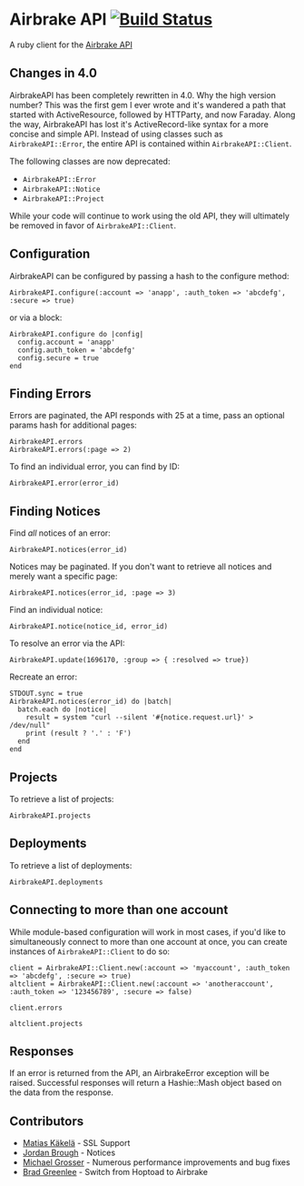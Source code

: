 # Airbrake API [![Build Status](https://secure.travis-ci.org/spagalloco/airbrake-api.png)](http://travis-ci.org/spagalloco/airbrake-api)

A ruby client for the [Airbrake API](http://help.airbrake.io/kb/api-2/api-overview)

## Changes in 4.0

AirbrakeAPI has been completely rewritten in 4.0.  Why the high version number?
This was the first gem I ever wrote and it's wandered a path that started with
ActiveResource, followed by HTTParty, and now Faraday.  Along the way, AirbrakeAPI
has lost it's ActiveRecord-like syntax for a more concise and simple API.  Instead
of using classes such as `AirbrakeAPI::Error`, the entire API is contained within
`AirbrakeAPI::Client`.

The following classes are now deprecated:

* `AirbrakeAPI::Error`
* `AirbrakeAPI::Notice`
* `AirbrakeAPI::Project`

While your code will continue to work using the old API, they will ultimately be removed in favor of `AirbrakeAPI::Client`.

## Configuration

AirbrakeAPI can be configured by passing a hash to the configure method:

    AirbrakeAPI.configure(:account => 'anapp', :auth_token => 'abcdefg', :secure => true)

or via a block:

    AirbrakeAPI.configure do |config|
      config.account = 'anapp'
      config.auth_token = 'abcdefg'
      config.secure = true
    end

## Finding Errors

Errors are paginated, the API responds with 25 at a time, pass an optional params hash for additional pages:

    AirbrakeAPI.errors
    AirbrakeAPI.errors(:page => 2)

To find an individual error, you can find by ID:

    AirbrakeAPI.error(error_id)


## Finding Notices

Find *all* notices of an error:

    AirbrakeAPI.notices(error_id)

Notices may be paginated.  If you don't want to retrieve all notices and merely want a specific page:

    AirbrakeAPI.notices(error_id, :page => 3)

Find an individual notice:

    AirbrakeAPI.notice(notice_id, error_id)

To resolve an error via the API:

    AirbrakeAPI.update(1696170, :group => { :resolved => true})

Recreate an error:

    STDOUT.sync = true
    AirbrakeAPI.notices(error_id) do |batch|
      batch.each do |notice|
        result = system "curl --silent '#{notice.request.url}' > /dev/null"
        print (result ? '.' : 'F')
      end
    end

## Projects

To retrieve a list of projects:

    AirbrakeAPI.projects

## Deployments

To retrieve a list of deployments:

    AirbrakeAPI.deployments

## Connecting to more than one account

While module-based configuration will work in most cases, if you'd like to simultaneously connect to more than one account at once, you can create instances of `AirbrakeAPI::Client` to do so:

    client = AirbrakeAPI::Client.new(:account => 'myaccount', :auth_token => 'abcdefg', :secure => true)
    altclient = AirbrakeAPI::Client.new(:account => 'anotheraccount', :auth_token => '123456789', :secure => false)

    client.errors

    altclient.projects

## Responses

If an error is returned from the API, an AirbrakeError exception will be raised.  Successful responses will return a Hashie::Mash object based on the data from the response.

## Contributors

* [Matias Käkelä](https://github.com/massive) - SSL Support
* [Jordan Brough](https://github.com/jordan-brough) - Notices
* [Michael Grosser](https://github.com/grosser) - Numerous performance improvements and bug fixes
* [Brad Greenlee](https://github.com/bgreenlee) - Switch from Hoptoad to Airbrake
